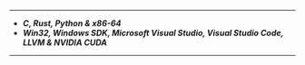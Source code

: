 -----------------          

- ___C, Rust, Python & x86-64___          
- ___Win32, Windows SDK, Microsoft Visual Studio, Visual Studio Code, LLVM & NVIDIA CUDA___       

-----------------
